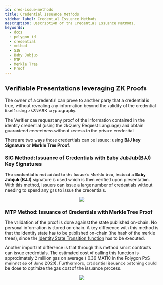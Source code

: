 ```yaml
---
id: cred-issue-methods
title: Credential Issuance Methods
sidebar_label: Credential Issuance Methods
description: Description of the Credential Issuance Methods.
keywords:
  - docs
  - polygon id
  - credential
  - method
  - SIG
  - Baby Jubjub
  - MTP
  - Merkle Tree
  - Proof
---
```


## Verifiable Presentations leveraging ZK Proofs

The owner of a credential can prove to another party that a credential is true, without revealing any information beyond the validity of the credential itself using zkSNARK cryptography.

The Verifier can request any proof of the information contained in the identity credential (using the zkQuery Request Language) and obtain guaranteed correctness without access to the private credential.

There are two ways those credentials can be issued: using **BJJ key Signature** or **Merkle Tree Proof**.

### SIG Method: Issuance of Credentials with Baby JubJub(BJJ) Key Signatures

The credential is not added to the Issuer’s Merkle tree, instead a **Baby Jubjub (BJJ)** signature is used which is then verified upon presentation. With this method, issuers can issue a large number of credentials without needing to spend any gas to issue the credentials.

<div align="center">
<img src= {useBaseUrl("img/babyjubjub.png")} align="center" />
</div>

### MTP Method: Issuance of Credentials with Merkle Tree Proof

The validation of the proof is done against the state published on-chain. No personal information is stored on-chain. A key difference with this method is that the identity state has to be published on-chain (the hash of the merkle trees), since the [Identity State Transition function](https://docs.iden3.io/protocol/spec/#identity-state-update) has to be executed.

Another important difference is that through this method smart contracts can issue credentials. The estimated cost of calling this function is approximately 2 million gas on average ( 0.36 MATIC in the Polygon PoS mainnet as of June 2023). Furthermore, credential issuance batching could be done to optimize the gas cost of the issuance process.

<div align="center">
<img src= {useBaseUrl("img/mtp.png")} align="center" />
</div>
